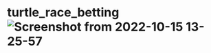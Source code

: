 # turtle_race_betting![Screenshot from 2022-10-15 13-25-57](https://user-images.githubusercontent.com/110360901/196016749-2e0792ad-5aaa-4a17-9dfd-b813542a83fa.png)
